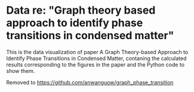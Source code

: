 Data re: "Graph theory based approach to identify phase transitions in condensed matter"
==============

This is the data visualization of paper A Graph Theory-based Approach to Identify Phase Transitions in Condensed Matter, contaning the calculated results corresponding to the figures in the paper and the Python code to show them.

Removed to https://github.com/anwanguow/graph_phase_transition









